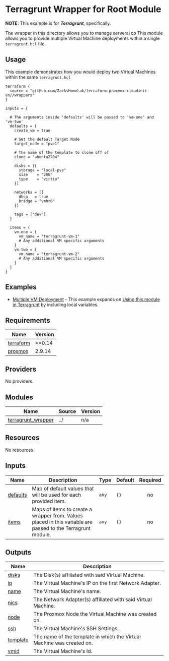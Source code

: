 # Terragrunt Wrapper for Root Module

**NOTE**: This example is for ***Terragrunt***, specifically.

The wrapper in this directory allows you to manage serveral co
This module allows you to provide multiple Virtual Machine deployments within a single `terragrunt.hcl` file. 

## Usage

This example demonstrates how you would deploy two Virtual Machines within the same `terragrunt.hcl`

```
terraform {
  source = "github.com/ZacksHomeLab/terraform-proxmox-cloudinit-vm//wrappers"
}

inputs = {

  # The arguments inside 'defaults' will be passed to 'vm-one' and 'vm-two'
  defaults = {
    create_vm = true

    # Set the default Target Node
    target_node = "pve1"

    # The name of the template to clone off of
    clone = "ubuntu2204"

    disks = [{
      storage = "local-pve"
      size    = "20G"
      type    = "virtio"
    }]

    networks = [{
      dhcp   = true
      bridge = "vmbr0"
    }]

    tags = ["dev"]
  }

  items = {
    vm-one = {
      vm_name = "terragrunt-vm-1"
      # Any additional VM specific arguments
    }
    vm-two = {
      vm_name = "terragrunt-vm-2"
      # Any additional VM specific arguments
    }
  }
}
```

## Examples

* [Multiple VM Deployment](../examples/terragrunt-wrapper/) - This example expands on [Using this module in Terragrunt](#using-this-module-in-terragrunt) by including local variables.

<!-- BEGINNING OF PRE-COMMIT-TERRAFORM DOCS HOOK -->
## Requirements

| Name | Version |
|------|---------|
| <a name="requirement_terraform"></a> [terraform](#requirement\_terraform) | >=0.14 |
| <a name="requirement_proxmox"></a> [proxmox](#requirement\_proxmox) | 2.9.14 |

## Providers

No providers.

## Modules

| Name | Source | Version |
|------|--------|---------|
| <a name="module_terragrunt_wrapper"></a> [terragrunt\_wrapper](#module\_terragrunt\_wrapper) | ../ | n/a |

## Resources

No resources.

## Inputs

| Name | Description | Type | Default | Required |
|------|-------------|------|---------|:--------:|
| <a name="input_defaults"></a> [defaults](#input\_defaults) | Map of default values that will be used for each provided item. | `any` | `{}` | no |
| <a name="input_items"></a> [items](#input\_items) | Maps of items to create a wrapper from. Values placed in this variable are passed to the Terragrunt module. | `any` | `{}` | no |

## Outputs

| Name | Description |
|------|-------------|
| <a name="output_disks"></a> [disks](#output\_disks) | The Disk(s) affiliated with said Virtual Machine. |
| <a name="output_ip"></a> [ip](#output\_ip) | The Virtual Machine's IP on the first Network Adapter. |
| <a name="output_name"></a> [name](#output\_name) | The Virtual Machine's name. |
| <a name="output_nics"></a> [nics](#output\_nics) | The Network Adapter(s) affiliated with said Virtual Machine. |
| <a name="output_node"></a> [node](#output\_node) | The Proxmox Node the Virtual Machine was created on. |
| <a name="output_ssh"></a> [ssh](#output\_ssh) | The Virtual Machine's SSH Settings. |
| <a name="output_template"></a> [template](#output\_template) | The name of the template in which the Virtual Machine was created on. |
| <a name="output_vmid"></a> [vmid](#output\_vmid) | The Virtual Machine's Id. |
<!-- END OF PRE-COMMIT-TERRAFORM DOCS HOOK -->
